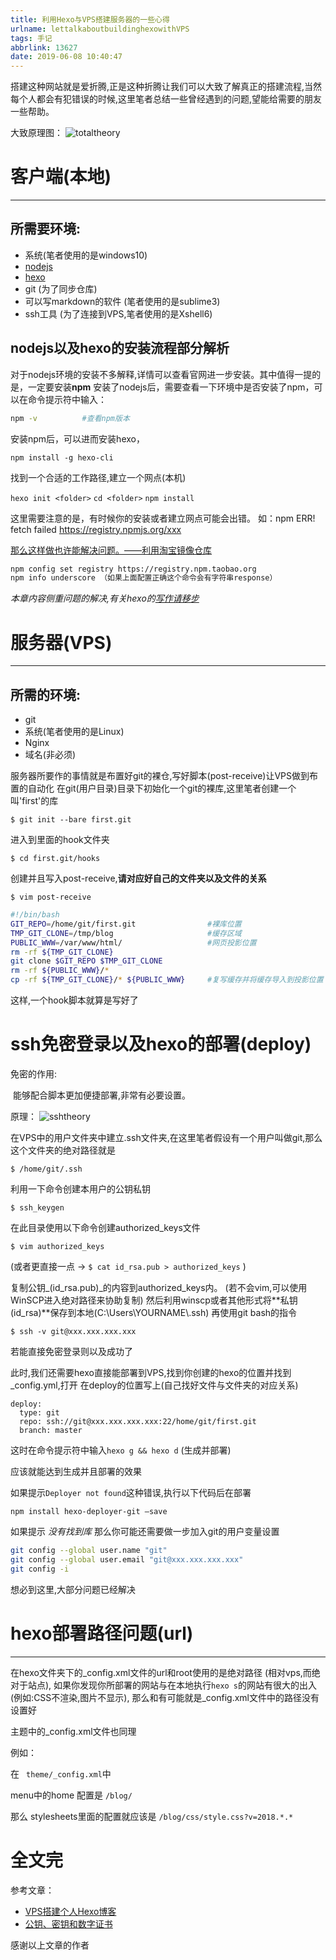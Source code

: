 ```yaml
---
title: 利用Hexo与VPS搭建服务器的一些心得
urlname: lettalkaboutbuildinghexowithVPS
tags: 手记
abbrlink: 13627
date: 2019-06-08 10:40:47
---
```


搭建这种网站就是爱折腾,正是这种折腾让我们可以大致了解真正的搭建流程,当然每个人都会有犯错误的时候,这里笔者总结一些曾经遇到的问题,望能给需要的朋友一些帮助。







大致原理图：
![totaltheory](theory.png)

# 客户端(本地)

---

## 所需要环境:

- 系统(笔者使用的是windows10)
- [nodejs](https://nodejs.org/en/)
- [hexo](https://hexo.io/zh-cn/docs/)
- git (为了同步仓库)
- 可以写markdown的软件 (笔者使用的是sublime3)
- ssh工具 (为了连接到VPS,笔者使用的是Xshell6)

## nodejs以及hexo的安装流程部分解析

对于nodejs环境的安装不多解释,详情可以查看官网进一步安装。其中值得一提的是，一定要安装**npm**
安装了nodejs后，需要查看一下环境中是否安装了npm，可以在命令提示符中输入：

```bash
npm -v          #查看npm版本
```

安装npm后，可以进而安装hexo，

`npm install -g hexo-cli`

找到一个合适的工作路径,建立一个网点(本机)

`hexo init <folder>`
`cd <folder>`
`npm install`

这里需要注意的是，有时候你的安装或者建立网点可能会出错。
如：npm ERR! fetch failed https://registry.npmjs.org/xxx 

[那么这样做也许能解决问题。——利用淘宝镜像仓库](https://blog.csdn.net/yypsober/article/details/51906616)

```bash
npm config set registry https://registry.npm.taobao.org
npm info underscore （如果上面配置正确这个命令会有字符串response）
```

_本章内容侧重问题的解决,有关hexo的[写作请移步](https://hexo.io/zh-cn/docs/writing)_



# 服务器(VPS)
---

## 所需的环境:

- git
- 系统(笔者使用的是Linux)
- Nginx
- 域名(非必须)

服务器所要作的事情就是布置好git的裸仓,写好脚本(post-receive)让VPS做到布置的自动化
在git(用户目录)目录下初始化一个git的裸库,这里笔者创建一个叫'first'的库

`$ git init --bare first.git`

进入到里面的hook文件夹

`$ cd first.git/hooks`

创建并且写入post-receive,**请对应好自己的文件夹以及文件的关系**

`$ vim post-receive`

```bash
#!/bin/bash
GIT_REPO=/home/git/first.git                #裸库位置
TMP_GIT_CLONE=/tmp/blog                     #缓存区域
PUBLIC_WWW=/var/www/html/                   #网页投影位置
rm -rf ${TMP_GIT_CLONE}                     
git clone $GIT_REPO $TMP_GIT_CLONE
rm -rf ${PUBLIC_WWW}/*
cp -rf ${TMP_GIT_CLONE}/* ${PUBLIC_WWW}     #复写缓存并将缓存导入到投影位置
```

这样,一个hook脚本就算是写好了

# ssh免密登录以及hexo的部署(deploy)

免密的作用:

​	能够配合脚本更加便捷部署,非常有必要设置。

原理：
![sshtheory](theoryofSSH.png)

在VPS中的用户文件夹中建立.ssh文件夹,在这里笔者假设有一个用户叫做git,那么这个文件夹的绝对路径就是 

`$ /home/git/.ssh`

利用一下命令创建本用户的公钥私钥

`$ ssh_keygen`

在此目录使用以下命令创建authorized_keys文件

`$ vim authorized_keys`

(或者更直接一点 ->  ` $ cat id_rsa.pub > authorized_keys ` )

复制公钥_(id\_rsa.pub)_的内容到authorized_keys内。
(若不会vim,可以使用WinSCP进入绝对路径来协助复制)
然后利用winscp或者其他形式将**私钥(id\_rsa)**保存到本地(C:\Users\YOURNAME\\.ssh)
再使用git bash的指令

`$ ssh -v git@xxx.xxx.xxx.xxx`

若能直接免密登录则以及成功了

此时,我们还需要hexo直接能部署到VPS,找到你创建的hexo的位置并找到\_config.yml,打开
在deploy的位置写上(自己找好文件与文件夹的对应关系)

```
deploy:
  type: git
  repo: ssh://git@xxx.xxx.xxx.xxx:22/home/git/first.git
  branch: master
```

这时在命令提示符中输入`hexo g && hexo d` (生成并部署) 

应该就能达到生成并且部署的效果

如果提示`Deployer not found`这种错误,执行以下代码后在部署

`npm install hexo-deployer-git –save`

如果提示 _没有找到库_ 那么你可能还需要做一步加入git的用户变量设置

```bash
git config --global user.name "git"
git config --global user.email "git@xxx.xxx.xxx.xxx"
git config -i
```


想必到这里,大部分问题已经解决

# hexo部署路径问题(url)

---

在hexo文件夹下的_config.xml文件的url和root使用的是绝对路径
(相对vps,而绝对于站点),
如果你发现你所部署的网站与在本地执行`hexo s`的网站有很大的出入
(例如:CSS不渲染,图片不显示),
那么和有可能就是_config.xml文件中的路径没有设置好

主题中的_config.xml文件也同理

例如：

在 ` theme/_config.xml`中

menu中的home 配置是 ` /blog/ `

那么 stylesheets里面的配置就应该是 `/blog/css/style.css?v=2018.*.*`




# 全文完

参考文章：
- [VPS搭建个人Hexo博客](https://segmentfault.com/a/1190000016106584?utm_source=tag-newest)
- [公钥、密钥和数字证书](https://blog.csdn.net/zhushentian/article/details/81204502)

感谢以上文章的作者
